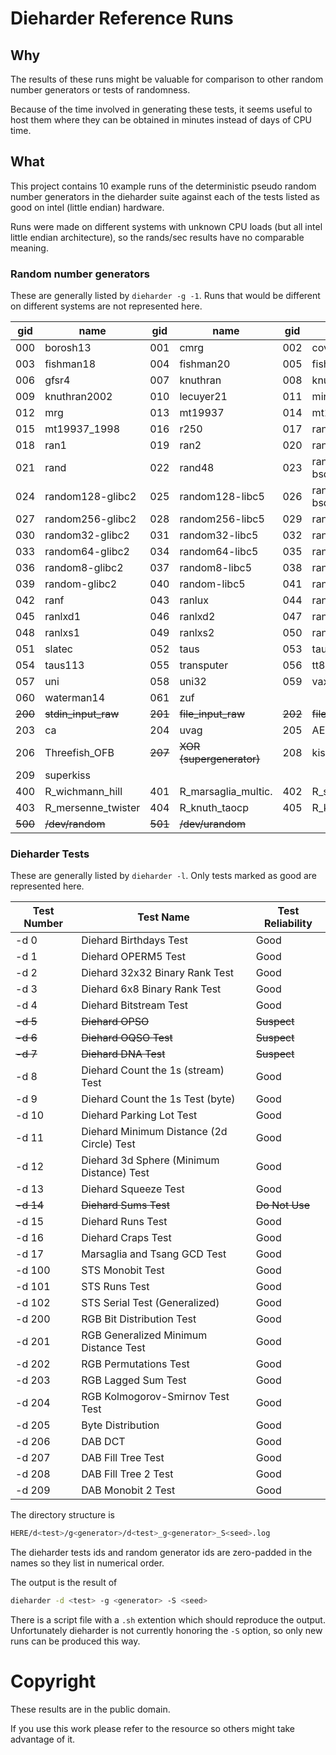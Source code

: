 # Dieharder Reference Runs

## Why

The results of these runs might be valuable for comparison to
other random number generators or tests of randomness.

Because of the time involved in generating these tests, it seems useful to host them where they can be obtained in minutes instead of days of CPU time.

## What

This project contains 10 example runs of the deterministic
pseudo random number generators in the dieharder suite against
each of the tests listed as good on intel (little endian) hardware.

Runs were made on different systems with unknown CPU loads (but all intel little endian architecture), so the rands/sec results have no comparable meaning.

### Random number generators

These are generally listed by `dieharder -g -1`.  Runs that would be different on different systems are not represented here.

|gid|name          |gid|name          |gid|name|
|---|--------------|---|--------------|---|--------------|
|000|borosh13      |001|cmrg          |002|coveyou       |
|003|fishman18     |004|fishman20     |005|fishman2x     |
|006|gfsr4         |007|knuthran      |008|knuthran2     |
|009|knuthran2002  |010|lecuyer21     |011|minstd        |
|012|mrg           |013|mt19937       |014|mt19937_1999  |
|015|mt19937_1998  |016|r250          |017|ran0          |
|018|ran1          |019|ran2          |020|ran3          |
|021|rand          |022|rand48        |023|random128-bsd |
|024|random128-glibc2|025|random128-libc5|026|random256-bsd|
|027|random256-glibc2|028|random256-libc5|029|random32-bsd|
|030|random32-glibc2|031|random32-libc5|032|random64-bsd|
|033|random64-glibc2|034|random64-libc5|035|random8-bsd|
|036|random8-glibc2|037|random8-libc5|038|random-bsd|
|039|random-glibc2 |040|random-libc5  |041|randu         |
|042|ranf          |043|ranlux        |044|ranlux389     |
|045|ranlxd1       |046|ranlxd2       |047|ranlxs0       |
|048|ranlxs1       |049|ranlxs2       |050|ranmar        |
|051|slatec        |052|taus          |053|taus2         |
|054|taus113       |055|transputer    |056|tt800         |
|057|uni           |058|uni32         |059|vax           |
|060|waterman14    |061|zuf           |   |              |
|<del>200</del>|<del>stdin_input_raw</del>|<del>201</del>|<del>file_input_raw</del>|<del>202</del>|<del>file_input</del>|
|203|ca            |204|uvag          |205|AES_OFB       |
|206|Threefish_OFB |<del>207</del>|<del>XOR (supergenerator)</del>|208|kiss|
|209|superkiss     |   |              |   |              |
|400|R_wichmann_hill|401|R_marsaglia_multic.|402|R_super_duper|
|403|R_mersenne_twister|404|R_knuth_taocp|405|R_knuth_taocp2|
|<del>500</del>|<del>/dev/random</del>|<del>501</del>|<del>/dev/urandom</del>|   |               |

### Dieharder Tests

These are generally listed by `dieharder -l`.  Only tests marked as good are represented here.

|Test Number|                        Test Name|Test Reliability|
|-----------|---------------------------------|----------------|
|       -d 0|           Diehard Birthdays Test|    Good        |
|       -d 1|              Diehard OPERM5 Test|	   Good        |
|       -d 2|   Diehard 32x32 Binary Rank Test|    Good        |
|       -d 3|     Diehard 6x8 Binary Rank Test|    Good        |
|       -d 4|           Diehard Bitstream Test|    Good        |
|<del>-d 5</del>|   <del>Diehard OPSO</del>| <del>Suspect</del>|
|<del>-d 6</del>|<del>Diehard OQSO Test</del>|<del>Suspect</del>|
|<del>-d 7</del>|<del>Diehard DNA Test</del>|<del>Suspect</del>|
|       -d 8|Diehard Count the 1s (stream) Test|   Good        |
|       -d 9| Diehard Count the 1s Test (byte)|    Good        |
|      -d 10|         Diehard Parking Lot Test|    Good        |
|      -d 11|Diehard Minimum Distance (2d Circle) Test|  Good  |
|      -d 12|Diehard 3d Sphere (Minimum Distance) Test|  Good  |
|      -d 13|             Diehard Squeeze Test|    Good        |
|<del>-d 14</del>|<del>Diehard Sums Test</del>|<del>Do Not Use</del>|
|      -d 15|                Diehard Runs Test|	   Good        |
|      -d 16|               Diehard Craps Test|    Good        |
|      -d 17|     Marsaglia and Tsang GCD Test|    Good        |
|     -d 100|                 STS Monobit Test|    Good        |
|     -d 101|                    STS Runs Test|    Good        |
|     -d 102|    STS Serial Test (Generalized)|    Good        |
|     -d 200|        RGB Bit Distribution Test|    Good        |
|     -d 201|RGB Generalized Minimum Distance Test|  Good      |
|     -d 202|            RGB Permutations Test|    Good        |
|     -d 203|              RGB Lagged Sum Test|    Good        |
|     -d 204| RGB Kolmogorov-Smirnov Test Test|    Good        |
|     -d 205|                Byte Distribution|	   Good        |
|     -d 206|                          DAB DCT|    Good        |
|     -d 207|               DAB Fill Tree Test|    Good        |
|     -d 208|             DAB Fill Tree 2 Test|    Good        |
|     -d 209|               DAB Monobit 2 Test|    Good        |

The directory structure is

```bash
HERE/d<test>/g<generator>/d<test>_g<generator>_S<seed>.log
```

The dieharder tests ids and random generator ids are zero-padded in the names so they list in numerical order.

The output is the result of

```bash
dieharder -d <test> -g <generator> -S <seed>
```

There is a script file with a `.sh` extention which should reproduce the output.  Unfortunately dieharder is not currently honoring the `-S` option, so only new runs can be produced this way.

# Copyright

These results are in the public domain.

If you use this work please refer to the resource so others might
take advantage of it.



